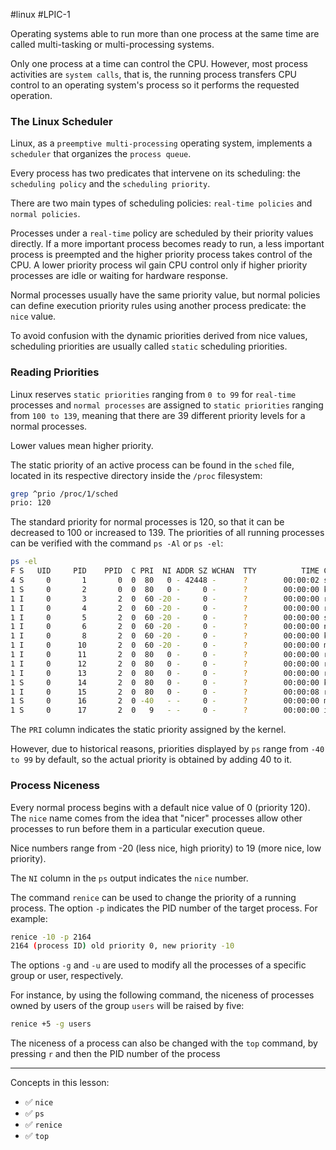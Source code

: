 #linux #LPIC-1 

Operating systems able to run more than one process at the same time are called multi-tasking or multi-processing systems.

Only one process at a time can control the CPU. However, most process activities are `system calls`, that is, the running process transfers CPU control to an operating system's process so it performs the requested operation.

### The Linux Scheduler
Linux, as a `preemptive multi-processing` operating system, implements a `scheduler` that organizes the `process queue`.

Every process has two predicates that intervene on its scheduling: the `scheduling policy` and the `scheduling priority`.

There are two main types of scheduling policies: `real-time policies` and `normal policies`.

Processes under a `real-time` policy are scheduled by their priority values directly. If a more important process becomes ready to run, a less important process is preempted and the higher priority process takes control of the CPU. A lower priority process wil gain CPU control only if higher priority processes are idle or waiting for hardware response.

Normal processes usually have the same priority value, but normal policies can define execution priority rules using another process predicate: the `nice` value.

To avoid confusion with the dynamic priorities derived from nice values, scheduling priorities are usually called `static` scheduling priorities.

### Reading Priorities
Linux reserves `static priorities` ranging from `0 to 99` for `real-time` processes and `normal processes` are assigned to `static priorities` ranging from `100 to 139`, meaning that there are 39 different priority levels for a normal processes.

Lower values mean higher priority.

The static priority of an active process can be found in the `sched` file, located in its respective directory inside the `/proc` filesystem:

```bash
grep ^prio /proc/1/sched
prio: 120
```

The standard priority for normal processes is 120, so that it can be decreased to 100 or increased to 139. The priorities of all running processes can be verified with the command `ps -Al` or `ps -el`:

```bash
ps -el
F S   UID     PID    PPID  C PRI  NI ADDR SZ WCHAN  TTY          TIME CMD
4 S     0       1       0  0  80   0 - 42448 -      ?        00:00:02 systemd
1 S     0       2       0  0  80   0 -     0 -      ?        00:00:00 kthreadd
1 I     0       3       2  0  60 -20 -     0 -      ?        00:00:00 rcu_gp
1 I     0       4       2  0  60 -20 -     0 -      ?        00:00:00 rcu_par_gp
1 I     0       5       2  0  60 -20 -     0 -      ?        00:00:00 slub_flush
1 I     0       6       2  0  60 -20 -     0 -      ?        00:00:00 netns
1 I     0       8       2  0  60 -20 -     0 -      ?        00:00:00 kworker/0:
1 I     0      10       2  0  60 -20 -     0 -      ?        00:00:00 mm_percpu_
1 I     0      11       2  0  80   0 -     0 -      ?        00:00:00 rcu_tasks_
1 I     0      12       2  0  80   0 -     0 -      ?        00:00:00 rcu_tasks_
1 I     0      13       2  0  80   0 -     0 -      ?        00:00:00 rcu_tasks_
1 S     0      14       2  0  80   0 -     0 -      ?        00:00:00 ksoftirqd/
1 I     0      15       2  0  80   0 -     0 -      ?        00:00:08 rcu_preemp
1 S     0      16       2  0 -40   - -     0 -      ?        00:00:00 migration/
1 S     0      17       2  0   9   - -     0 -      ?        00:00:00 idle_injec
```

The `PRI` column indicates the static priority assigned by the kernel.

However, due to historical reasons, priorities displayed by `ps` range from `-40 to 99` by default, so the actual priority is obtained by adding 40 to it.

### Process Niceness
Every normal process begins with a default nice value of 0 (priority 120). The `nice` name comes from the idea that "nicer" processes allow other processes to run before them in a particular execution queue.

Nice numbers range from -20 (less nice, high priority) to 19 (more nice, low priority).

The `NI` column in the `ps` output indicates the `nice` number.

The command `renice` can be used to change the priority of a running process. The option `-p` indicates the PID number of the target process. For example:

```bash
renice -10 -p 2164
2164 (process ID) old priority 0, new priority -10
```

The options `-g` and `-u` are used to modify all the processes of a specific group or user, respectively.

For instance, by using the following command, the niceness of processes owned by users of the group `users` will be raised by five:

```bash
renice +5 -g users
```
The niceness of a process can also be changed with the `top` command, by pressing `r` and then the PID number of the process

---
Concepts in this lesson:
- ✅ `nice`
- ✅ `ps`
- ✅ `renice`
- ✅ `top`
